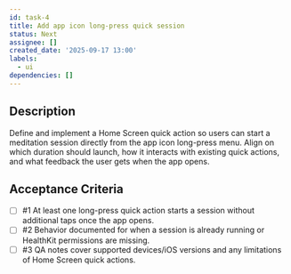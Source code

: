 ```yaml
---
id: task-4
title: Add app icon long-press quick session
status: Next
assignee: []
created_date: '2025-09-17 13:00'
labels:
  - ui
dependencies: []
---
```


## Description

Define and implement a Home Screen quick action so users can start a meditation session directly from the app icon long-press menu. Align on which duration should launch, how it interacts with existing quick actions, and what feedback the user gets when the app opens.

## Acceptance Criteria
<!-- AC:BEGIN -->
- [ ] #1 At least one long-press quick action starts a session without additional taps once the app opens.
- [ ] #2 Behavior documented for when a session is already running or HealthKit permissions are missing.
- [ ] #3 QA notes cover supported devices/iOS versions and any limitations of Home Screen quick actions.
<!-- AC:END -->

